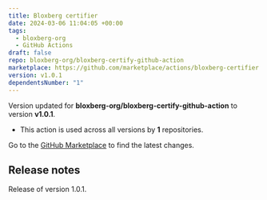 ```yaml
---
title: Bloxberg certifier
date: 2024-03-06 11:04:05 +00:00
tags:
  - bloxberg-org
  - GitHub Actions
draft: false
repo: bloxberg-org/bloxberg-certify-github-action
marketplace: https://github.com/marketplace/actions/bloxberg-certifier
version: v1.0.1
dependentsNumber: "1"
---
```



Version updated for **bloxberg-org/bloxberg-certify-github-action** to version **v1.0.1**.
- This action is used across all versions by **1** repositories.

Go to the [GitHub Marketplace](https://github.com/marketplace/actions/bloxberg-certifier) to find the latest changes.

## Release notes

Release of version 1.0.1.
